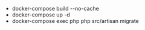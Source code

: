 - docker-compose build --no-cache
- docker-compose up -d
- docker-compose exec php php src/artisan migrate